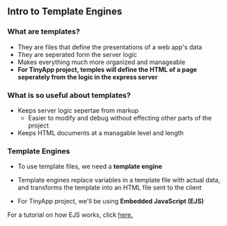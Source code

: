 ## Intro to Template Engines

### What are templates?

- They are files that define the presentations of a web app's data
- They are seperated form the server logic
- Makes everything much more organized and manageable
- **For TinyApp project, temples will define the HTML of a page seperately from the logic in the express server**

### What is so useful about templates?

- Keeps server logic sepertae from markup
  - Easier to modify and debug without effecting other parts of the project
- Keeps HTML documents at a managable level and length

### Template Engines

- To use template files, we need a **template engine**
- Template engines replace variables in a template file with actual data, and transforms the template into an HTML file sent to the client

- For TinyApp project, we'll be using **Embedded JavaScript (EJS)**

For a tutorial on how EJS works, click [here.](https://www.digitalocean.com/community/tutorials/how-to-use-ejs-to-template-your-node-application)
